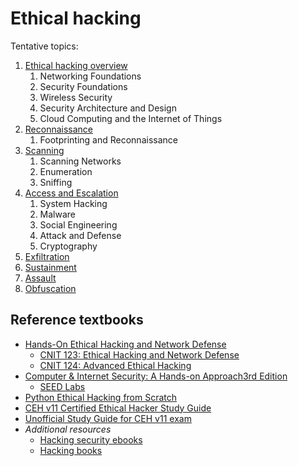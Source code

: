 # Ethical hacking

Tentative topics:

1. [Ethical hacking overview](./lectures/mod1/README.md)
   1. Networking Foundations 
   2. Security Foundations 
   3. Wireless Security
   4. Security Architecture and Design
   5. Cloud Computing and the Internet of Things 
2. [Reconnaissance](./lectures/mod2/README.md)
   1. Footprinting and Reconnaissance
3. [Scanning](./lectures/mod3/README.md)
   1. Scanning Networks 
   2. Enumeration
   3. Sniffing
4. [Access and Escalation](./lectures/mod4/README.md)
   1. System Hacking
   2. Malware
   3. Social Engineering
   4. Attack and Defense
   5. Cryptography
5. [Exfiltration](./lectures/mod5/README.md)
6. [Sustainment](./lectures/mod6/README.md)
7. [Assault](./lectures/mod7/README.md)
8. [Obfuscation](./lectures/mod8/README.md)

## Reference textbooks
* [Hands-On Ethical Hacking and Network Defense](https://www.vitalsource.com/products/hands-on-ethical-hacking-and-network-defense-michael-t-simpson-nicholas-v9781305480681)
  * [CNIT 123: Ethical Hacking and Network Defense](https://samsclass.info/123/123_F18.shtml)
  * [CNIT 124: Advanced Ethical Hacking](https://samsclass.info/124/124_S19.shtml)
* [Computer & Internet Security: A Hands-on Approach3rd Edition](https://www.handsonsecurity.net/)
  * [SEED Labs](https://seedsecuritylabs.org/labs.html)
* [Python Ethical Hacking from Scratch](https://github.com/PacktPublishing/Python-Ethical-Hacking)
* [CEH v11 Certified Ethical Hacker Study Guide](https://www.wiley.com/en-us/CEH+v11+Certified+Ethical+Hacker+Study+Guide-p-9781119800286)
* [Unofficial Study Guide for CEH v11 exam](https://github.com/imrk51/CEH-v11-Study-Guide)
* *Additional resources*
  * [Hacking security ebooks](https://github.com/yeahhub/Hacking-Security-Ebooks)
  * [Hacking books](https://github.com/InspectorDidi/Hacking-Books)